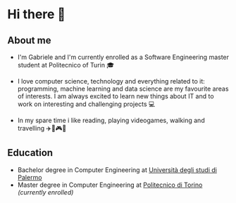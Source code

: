 # Hi there 👋

<!--
**ThePiromaximus/ThePiromaximus** is a ✨ _special_ ✨ repository because its `README.md` (this file) appears on your GitHub profile.

Here are some ideas to get you started:

- 🔭 I’m currently working on ...
- 🌱 I’m currently learning ...
- 👯 I’m looking to collaborate on ...
- 🤔 I’m looking for help with ...
- 💬 Ask me about ...
- 📫 How to reach me: ...
- 😄 Pronouns: ...
- ⚡ Fun fact: ...
-->
## About me
- I'm Gabriele and I'm currently enrolled as a Software Engineering master student at Politecnico of Turin 🎓

- I love computer science, technology and everything related to it: programming, machine learning and data science are my favourite areas of interests. I am always excited to learn new things about IT and to work on interesting and challenging projects 💻

- In my spare time i like reading, playing videogames, walking and travelling ✈️🚶🎮📘

## Education
- Bachelor degree in Computer Engineering at [Università degli studi di Palermo](https://www.unipa.it/)
- Master degree in Computer Engineering at [Politecnico di Torino](https://www.polito.it/) *(currently enrolled)*
